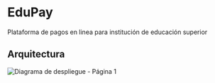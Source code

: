 # EduPay

Plataforma de pagos en linea para institución de educación superior

## Arquitectura

![Diagrama de despliegue - Página 1](https://user-images.githubusercontent.com/61607058/201571405-c1b9636a-2224-40fe-a7a1-a01e60d4ef4e.png)




<!--
![Enunciado_page-0001](https://user-images.githubusercontent.com/61607058/198183272-3ffca75a-092b-435e-8a41-9ffed67ee677.jpg)
![Enunciado_page-0002](https://user-images.githubusercontent.com/61607058/198183275-1211345f-e1fb-4cd5-b022-a772d4bf83f0.jpg)
![Enunciado_page-0003](https://user-images.githubusercontent.com/61607058/198183277-a968c48e-8cf4-4a20-8fe3-600c362c4fb6.jpg)
![Enunciado_page-0004](https://user-images.githubusercontent.com/61607058/198183263-c2388e2e-2193-48a8-8178-f124f5756906.jpg)
![Enunciado_page-0005](https://user-images.githubusercontent.com/61607058/198183266-548ca9f9-25b4-4431-98e1-7bb2cf22de18.jpg)
![Enunciado_page-0006](https://user-images.githubusercontent.com/61607058/198183269-9a68e6e7-6af0-4009-a950-e67de03ce011.jpg)
-->

<!--

**Here are some ideas to get you started:**

🙋‍♀️ A short introduction - what is your organization all about?
🌈 Contribution guidelines - how can the community get involved?
👩‍💻 Useful resources - where can the community find your docs? Is there anything else the community should know?
🍿 Fun facts - what does your team eat for breakfast?
🧙 Remember, you can do mighty things with the power of [Markdown](https://docs.github.com/github/writing-on-github/getting-started-with-writing-and-formatting-on-github/basic-writing-and-formatting-syntax)
-->
